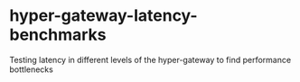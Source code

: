 # hyper-gateway-latency-benchmarks
Testing latency in different levels of the hyper-gateway to find performance bottlenecks
